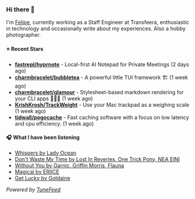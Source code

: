 ### Hi there 👋

I'm [Felipe](https://felipevm.com), currently working as a Staff Engineer at Transfeera, enthusiastic in technology and occasionally write about my experiences. Also a hobby photographer.

#### ⭐ Recent Stars
- **[fastrepl/hyprnote](https://github.com/fastrepl/hyprnote)** - Local-first AI Notepad for Private Meetings (2 days ago)
- **[charmbracelet/bubbletea](https://github.com/charmbracelet/bubbletea)** - A powerful little TUI framework 🏗 (1 week ago)
- **[charmbracelet/glamour](https://github.com/charmbracelet/glamour)** - Stylesheet-based markdown rendering for your CLI apps 💇🏻‍♀️ (1 week ago)
- **[KrishKrosh/TrackWeight](https://github.com/KrishKrosh/TrackWeight)** - Use your Mac trackpad as a weighing scale (1 week ago)
- **[tidwall/pogocache](https://github.com/tidwall/pogocache)** - Fast caching software with a focus on low latency and cpu efficiency. (1 week ago)

#### 🎧 What I have been listening
- [Whispers by Lady Ocean](https://open.spotify.com/track/4kzYTlhhT4Uywm5BeJWCio)
- [Don&#39;t Waste My Time by Lost In Reveries, One Trick Pony, NEA EINI](https://open.spotify.com/track/2Mpbc0ciNa7nFIctbJJDRX)
- [Without You by Garnic, Griffin Morris, Flauna](https://open.spotify.com/track/1FqG273ctSgGGw3E7usrXh)
- [Magical by ERIICE](https://open.spotify.com/track/5VA2c8Aar01z7Lxzkkis1f)
- [Get Lucky by Goldaine](https://open.spotify.com/track/13QXhMInXbXO6hSGD5hZXT)

_Powered by [TuneFeed](https://tunefeed.app?ref=github.com)_
